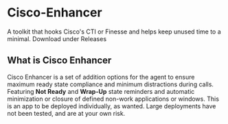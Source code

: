 # Cisco-Enhancer
A toolkit that hooks Cisco's CTI or Finesse and helps keep unused time to a minimal. Download under Releases

## What is Cisco Enhancer

Cisco Enhancer is a set of addition options for the agent to ensure maximum ready state compliance and minimum distractions during calls. Featuring **Not Ready** and **Wrap-Up** state reminders and automatic minimization or closure of defined non-work applications or windows. This is an app to be deployed individually, as wanted. Large deployments have not been tested, and are at your own risk. 
